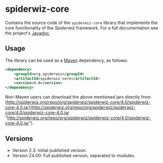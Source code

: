 # spiderwiz-core
Contains the source code of the `spiderwiz-core` library that implements the core functionality of the *Spiderwiz* framework. For a full documentation see the project's [Javadoc](http://spiderwiz.org/docs/apidocs/ "Javadoc").

##  Usage
The library can be used as a [Maven](http://maven.apache.org/ "Maven") dependency, as follows:
```xml
<dependency>
    <groupId>org.spiderwiz</groupId>
    <artifactId>spiderwiz-core</artifactId>
    <version>4.0</version>
</dependency>
```
Non-Maven users can download the above mentioned jars directly from [http://spiderwiz.org/repo/org/spiderwiz/spiderwiz-core/4.0/spiderwiz-core-4.0.jar](http://spiderwiz.org/repo/org/spiderwiz/spiderwiz-core/4.0/spiderwiz-core-4.0.jar "http://spiderwiz.org/repo/org/spiderwiz/spiderwiz-core/4.0/spiderwiz-core-4.0.jar").

## Versions
- Version 2.3: initial published version.
- Version Z4.00: Full published version, separated to modules.

